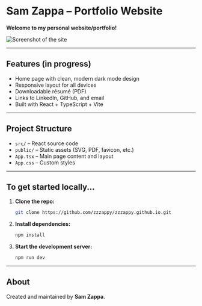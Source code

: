 # Sam Zappa – Portfolio Website

**Welcome to my personal website/portfolio!**

![Screenshot of the site](https://github.com/user-attachments/assets/d7bf927a-cd79-446d-b87b-bdf7e8ee4e27)

---

## Features (in progress)

- Home page with clean, modern dark mode design
- Responsive layout for all devices
- Downloadable résumé (PDF)
- Links to LinkedIn, GitHub, and email
- Built with React + TypeScript + Vite

---

## Project Structure

- `src/` – React source code
- `public/` – Static assets (SVG, PDF, favicon, etc.)
- `App.tsx` – Main page content and layout
- `App.css` – Custom styles

---

## To get started locally...
1. **Clone the repo:**
   ```sh
   git clone https://github.com/zzzappy/zzzappy.github.io.git
   ```
2. **Install dependencies:**
   ```sh
   npm install
   ```
3. **Start the development server:**
   ```sh
   npm run dev
   ```

---

## About

Created and maintained by **Sam Zappa**.  
